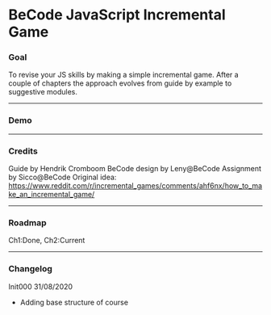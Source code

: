 # BeCode JavaScript Incremental Game

### Goal

To revise your JS skills by making a simple incremental game. After a couple of chapters the approach evolves from guide by example to suggestive modules.

---

### Demo


---

### Credits

Guide by Hendrik Cromboom
BeCode design by Leny@BeCode
Assignment by Sicco@BeCode
Original idea: https://www.reddit.com/r/incremental_games/comments/ahf6nx/how_to_make_an_incremental_game/

---

### Roadmap

Ch1:Done, Ch2:Current

---

### Changelog

Init000 31/08/2020
* Adding base structure of course
